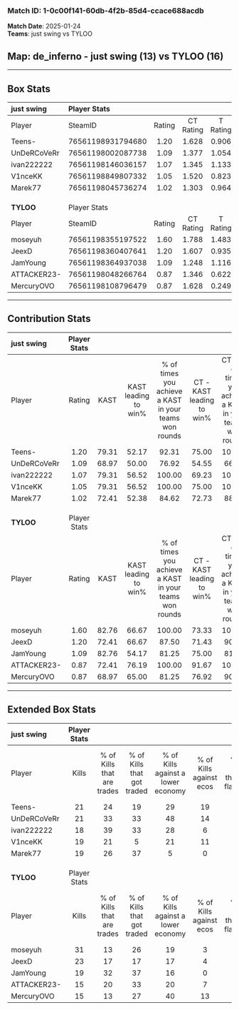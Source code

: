 ### Match ID: 1-0c00f141-60db-4f2b-85d4-ccace688acdb  
**Match Date**: 2025-01-24  
**Teams**: just swing vs TYLOO  

## **Map**: de_inferno - just swing (13) vs TYLOO (16)  
---  

## Box Stats  

| **just swing** | Player Stats      |        |           |          |       |       |       |         |        |      |     |
| :- | :- | :-: | :-: | :-: | :-: | :-: | :-: | :-: | :-: | :-: | :-: |
| Player         | SteamID           | Rating | CT Rating | T Rating | KAST  |  ADR  | Kills | Assists | Deaths | K/D  | HS% |
| Teens-         | 76561198931794680 |  1.20  |   1.628   |  0.906   | 79.31 | 71.3  |  21   |    5    |   17   | 1.24 | 66  |
| UnDeRCoVeRr    | 76561198002087738 |  1.09  |   1.377   |  1.054   | 68.97 | 86.9  |  21   |    7    |   22   | 0.95 | 47  |
| ivan222222     | 76561198146036157 |  1.07  |   1.345   |  1.133   | 79.31 | 87.7  |  18   |   11    |   23   | 0.78 | 72  |
| V1nceKK        | 76561198849807332 |  1.05  |   1.520   |  0.823   | 79.31 | 57.4  |  19   |    2    |   19   | 1.00 | 10  |
| Marek77        | 76561198045736274 |  1.02  |   1.303   |  0.964   | 72.41 | 80.6  |  19   |    7    |   23   | 0.83 | 21  |
|                |                   |        |           |          |       |       |       |         |        |      |     |
|                |                   |        |           |          |       |       |       |         |        |      |     |
|                |                   |        |           |          |       |       |       |         |        |      |     |
| **TYLOO**      | Player Stats      |        |           |          |       |       |       |         |        |      |     |
| Player         | SteamID           | Rating | CT Rating | T Rating | KAST  |  ADR  | Kills | Assists | Deaths | K/D  | HS% |
| moseyuh        | 76561198355197522 |  1.60  |   1.788   |  1.483   | 82.76 | 101.3 |  31   |    6    |   18   | 1.72 | 67  |
| JeexD          | 76561198360407641 |  1.20  |   1.607   |  0.935   | 72.41 | 74.5  |  23   |    6    |   18   | 1.28 | 30  |
| JamYoung       | 76561198364937038 |  1.09  |   1.248   |  1.116   | 82.76 | 72.9  |  19   |    8    |   22   | 0.86 | 63  |
| ATTACKER23-    | 76561198048266764 |  0.87  |   1.346   |  0.622   | 72.41 | 60.7  |  15   |    6    |   21   | 0.71 | 33  |
| MercuryOVO     | 76561198108796479 |  0.87  |   1.628   |  0.249   | 68.97 | 60.9  |  15   |    8    |   20   | 0.75 | 46  |
---  

## Contribution Stats  

| **just swing** | Player Stats |       |                      |                                                        |                           |                                                             |                          |                                                            |
| :- | :-: | :-: | :-: | :-: | :-: | :-: | :-: | :-: |
| Player         |    Rating    | KAST  | KAST leading to win% | % of times you achieve a KAST in your teams won rounds | CT - KAST leading to win% | CT - % of times you achieve a KAST in your teams won rounds | T - KAST leading to win% | T - % of times you achieve a KAST in your teams won rounds |
| Teens-         |     1.20     | 79.31 |        52.17         |                         92.31                          |           75.00           |                           100.00                            |          27.27           |                           75.00                            |
| UnDeRCoVeRr    |     1.09     | 68.97 |        50.00         |                         76.92                          |           54.55           |                            66.67                            |          44.44           |                           100.00                           |
| ivan222222     |     1.07     | 79.31 |        56.52         |                         100.00                         |           69.23           |                           100.00                            |          40.00           |                           100.00                           |
| V1nceKK        |     1.05     | 79.31 |        56.52         |                         100.00                         |           75.00           |                           100.00                            |          36.36           |                           100.00                           |
| Marek77        |     1.02     | 72.41 |        52.38         |                         84.62                          |           72.73           |                            88.89                            |          30.00           |                           75.00                            |
|                |              |       |                      |                                                        |                           |                                                             |                          |                                                            |
|                |              |       |                      |                                                        |                           |                                                             |                          |                                                            |
|                |              |       |                      |                                                        |                           |                                                             |                          |                                                            |
| **TYLOO**      | Player Stats |       |                      |                                                        |                           |                                                             |                          |                                                            |
| Player         |    Rating    | KAST  | KAST leading to win% | % of times you achieve a KAST in your teams won rounds | CT - KAST leading to win% | CT - % of times you achieve a KAST in your teams won rounds | T - KAST leading to win% | T - % of times you achieve a KAST in your teams won rounds |
| moseyuh        |     1.60     | 82.76 |        66.67         |                         100.00                         |           73.33           |                           100.00                            |          55.56           |                           100.00                           |
| JeexD          |     1.20     | 72.41 |        66.67         |                         87.50                          |           71.43           |                            90.91                            |          57.14           |                           80.00                            |
| JamYoung       |     1.09     | 82.76 |        54.17         |                         81.25                          |           75.00           |                            81.82                            |          33.33           |                           80.00                            |
| ATTACKER23-    |     0.87     | 72.41 |        76.19         |                         100.00                         |           91.67           |                           100.00                            |          55.56           |                           100.00                           |
| MercuryOVO     |     0.87     | 68.97 |        65.00         |                         81.25                          |           76.92           |                            90.91                            |          42.86           |                           60.00                            |
---  

## Extended Box Stats  

| **just swing** | Player Stats |                            |                            |                                    |                         |                              |                                 |        |                             |                                     |                          |                               |                            |
| :- | :-: | :-: | :-: | :-: | :-: | :-: | :-: | :-: | :-: | :-: | :-: | :-: | :-: |
| Player         |    Kills     | % of Kills that are trades | % of Kills that got traded | % of Kills against a lower economy | % of Kills against ecos | % of Kills that are flawless | % of Kills that are close duels | Deaths | % of Deaths that get traded | % of Deaths against a lower economy | % of Deaths against ecos | % of Deaths that are flawless | % of Deaths that are close |
| Teens-         |      21      |             24             |             19             |                 29                 |           19            |              86              |                0                |   17   |             18              |                 12                  |            0             |              82               |             0              |
| UnDeRCoVeRr    |      21      |             33             |             33             |                 48                 |           14            |              67              |                5                |   22   |             27              |                 18                  |            9             |              55               |             14             |
| ivan222222     |      18      |             39             |             33             |                 28                 |            6            |              83              |               11                |   23   |             22              |                 17                  |            0             |              65               |             9              |
| V1nceKK        |      19      |             21             |             5              |                 21                 |           11            |              89              |                0                |   19   |             37              |                  5                  |            0             |              79               |             0              |
| Marek77        |      19      |             26             |             37             |                 5                  |            0            |              58              |               11                |   23   |             30              |                 26                  |            4             |              43               |             4              |
|                |              |                            |                            |                                    |                         |                              |                                 |        |                             |                                     |                          |                               |                            |
|                |              |                            |                            |                                    |                         |                              |                                 |        |                             |                                     |                          |                               |                            |
|                |              |                            |                            |                                    |                         |                              |                                 |        |                             |                                     |                          |                               |                            |
| **TYLOO**      | Player Stats |                            |                            |                                    |                         |                              |                                 |        |                             |                                     |                          |                               |                            |
| Player         |    Kills     | % of Kills that are trades | % of Kills that got traded | % of Kills against a lower economy | % of Kills against ecos | % of Kills that are flawless | % of Kills that are close duels | Deaths | % of Deaths that get traded | % of Deaths against a lower economy | % of Deaths against ecos | % of Deaths that are flawless | % of Deaths that are close |
| moseyuh        |      31      |             13             |             26             |                 19                 |            3            |              65              |                3                |   18   |             11              |                 11                  |            0             |              72               |             0              |
| JeexD          |      23      |             17             |             17             |                 17                 |            4            |              78              |                4                |   18   |             28              |                  6                  |            0             |              72               |             6              |
| JamYoung       |      19      |             32             |             37             |                 16                 |            0            |              63              |               11                |   22   |             23              |                 18                  |            5             |              91               |             0              |
| ATTACKER23-    |      15      |             20             |             33             |                 20                 |            7            |              47              |                7                |   21   |             38              |                 24                  |            5             |              81               |             10             |
| MercuryOVO     |      15      |             13             |             27             |                 40                 |           13            |              40              |                7                |   20   |             25              |                 20                  |            5             |              65               |             10             |
